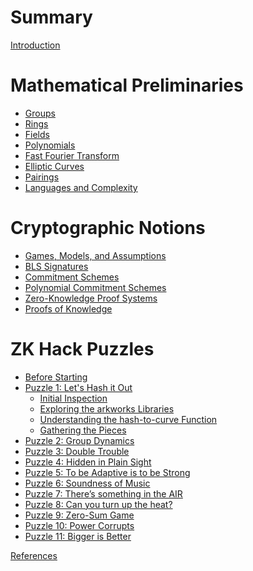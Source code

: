 # Summary

[Introduction](intro.md)

# Mathematical Preliminaries

- [Groups](mathematical-preliminaries/groups.md)
- [Rings]()
- [Fields]()
- [Polynomials](mathematical-preliminaries/polynomials.md)
- [Fast Fourier Transform]()
- [Elliptic Curves](mathematical-preliminaries/elliptic-curves.md)
- [Pairings](mathematical-preliminaries/pairings.md)
- [Languages and Complexity]()

# Cryptographic Notions

- [Games, Models, and Assumptions](cryptographic-notions/games-models-and-assumptions.md)
- [BLS Signatures](cryptographic-notions/bls-signatures.md)
- [Commitment Schemes](cryptographic-notions/commitment-schemes.md)
- [Polynomial Commitment Schemes]()
- [Zero-Knowledge Proof Systems]()
- [Proofs of Knowledge]()

# ZK Hack Puzzles

- [Before Starting](zk-hack-puzzles/before-starting.md)
- [Puzzle 1: Let's Hash it Out](zk-hack-puzzles/puzzle-01/intro.md)
    - [Initial Inspection](zk-hack-puzzles/puzzle-01/initial-inspection.md)
    - [Exploring the arkworks Libraries](zk-hack-puzzles/puzzle-01/exploring-the-arkworks-libraries.md)
    - [Understanding the hash-to-curve Function](zk-hack-puzzles/puzzle-01/understanding-the-hash-to-curve-function.md)
    - [Gathering the Pieces](zk-hack-puzzles/puzzle-01/gathering-the-pieces.md)
- [Puzzle 2: Group Dynamics]()
- [Puzzle 3: Double Trouble]()
- [Puzzle 4: Hidden in Plain Sight]()
- [Puzzle 5: To be Adaptive is to be Strong]()
- [Puzzle 6: Soundness of Music]()
- [Puzzle 7: There’s something in the AIR]()
- [Puzzle 8: Can you turn up the heat?]()
- [Puzzle 9: Zero-Sum Game]()
- [Puzzle 10: Power Corrupts]()
- [Puzzle 11: Bigger is Better]()

[References](references.md)